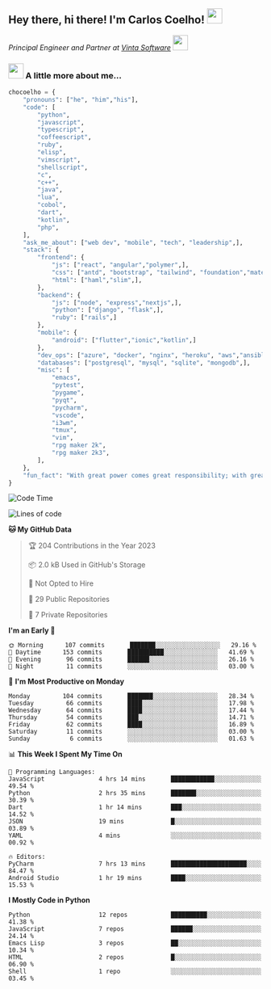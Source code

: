 <h2>Hey there, hi there! I'm Carlos Coelho! <img src="https://emoji.gg/assets/emoji/6680_this_is_fine.png" width="30"></h2>
<p><em>Principal Engineer and Partner at <a href="http://www.vintasoftware.com">Vinta Software</a> <img src="https://emojis.slackmojis.com/emojis/images/1613461409/13263/bongocat_code.gif?1613461409" width="30"> 
</em></p>

### <img src="https://emojis.slackmojis.com/emojis/images/1597320283/10003/catjam.gif?1597320283" width="30"> A little more about me...  

```python
chocoelho = {
    "pronouns": ["he", "him","his"],
    "code": [
        "python",
        "javascript",
        "typescript",
        "coffeescript",
        "ruby",
        "elisp",
        "vimscript",
        "shellscript",
        "c",
        "c++",
        "java",
        "lua",
        "cobol",
        "dart",
        "kotlin",
        "php",
    ],
    "ask_me_about": ["web dev", "mobile", "tech", "leadership",],
    "stack": {
        "frontend": {
            "js": ["react", "angular","polymer",],
            "css": ["antd", "bootstrap", "tailwind", "foundation","material","sass","less",],
            "html": ["haml","slim",],
        },
        "backend": {
            "js": ["node", "express","nextjs",],
            "python": ["django", "flask",],
            "ruby": ["rails",]
        },
        "mobile": {
            "android": ["flutter","ionic","kotlin",]
        },
        "dev_ops": ["azure", "docker", "nginx", "heroku", "aws","ansible",],
        "databases": ["postgresql", "mysql", "sqlite", "mongodb",],
        "misc": [
            "emacs",
            "pytest",
            "pygame",
            "pyqt",
            "pycharm",
            "vscode",
            "i3wm",
            "tmux",
            "vim",
            "rpg maker 2k",
            "rpg maker 2k3",
        ],
    },
    "fun_fact": "With great power comes great responsibility; with great responsibility can come extreme stress"
}
```

<!--START_SECTION:waka-->
![Code Time](http://img.shields.io/badge/Code%20Time-1%2C765%20hrs%2041%20mins-blue)

![Lines of code](https://img.shields.io/badge/From%20Hello%20World%20I%27ve%20Written-36%20Thousand%20lines%20of%20code-blue)

**🐱 My GitHub Data** 

> 🏆 204 Contributions in the Year 2023
 > 
> 📦 2.0 kB Used in GitHub's Storage 
 > 
> 🚫 Not Opted to Hire
 > 
> 📜 29 Public Repositories 
 > 
> 🔑 7 Private Repositories  
 > 
**I'm an Early 🐤** 

```text
🌞 Morning      107 commits       ███████░░░░░░░░░░░░░░░░░░   29.16 % 
🌆 Daytime      153 commits       ██████████░░░░░░░░░░░░░░░   41.69 % 
🌃 Evening       96 commits       ██████░░░░░░░░░░░░░░░░░░░   26.16 % 
🌙 Night         11 commits       ░░░░░░░░░░░░░░░░░░░░░░░░░   03.00 % 

```
📅 **I'm Most Productive on Monday** 

```text
Monday         104 commits       ███████░░░░░░░░░░░░░░░░░░   28.34 % 
Tuesday         66 commits       ████░░░░░░░░░░░░░░░░░░░░░   17.98 % 
Wednesday       64 commits       ████░░░░░░░░░░░░░░░░░░░░░   17.44 % 
Thursday        54 commits       ███░░░░░░░░░░░░░░░░░░░░░░   14.71 % 
Friday          62 commits       ████░░░░░░░░░░░░░░░░░░░░░   16.89 % 
Saturday        11 commits       ░░░░░░░░░░░░░░░░░░░░░░░░░   03.00 % 
Sunday           6 commits       ░░░░░░░░░░░░░░░░░░░░░░░░░   01.63 % 

```


📊 **This Week I Spent My Time On** 

```text
💬 Programming Languages: 
JavaScript               4 hrs 14 mins       ████████████░░░░░░░░░░░░░   49.54 % 
Python                   2 hrs 35 mins       ███████░░░░░░░░░░░░░░░░░░   30.39 % 
Dart                     1 hr 14 mins        ███░░░░░░░░░░░░░░░░░░░░░░   14.52 % 
JSON                     19 mins             █░░░░░░░░░░░░░░░░░░░░░░░░   03.89 % 
YAML                     4 mins              ░░░░░░░░░░░░░░░░░░░░░░░░░   00.92 % 

🔥 Editors: 
PyCharm                  7 hrs 13 mins       █████████████████████░░░░   84.47 % 
Android Studio           1 hr 19 mins        ████░░░░░░░░░░░░░░░░░░░░░   15.53 % 

```

**I Mostly Code in Python** 

```text
Python                   12 repos            ██████████░░░░░░░░░░░░░░░   41.38 % 
JavaScript               7 repos             ██████░░░░░░░░░░░░░░░░░░░   24.14 % 
Emacs Lisp               3 repos             ██░░░░░░░░░░░░░░░░░░░░░░░   10.34 % 
HTML                     2 repos             █░░░░░░░░░░░░░░░░░░░░░░░░   06.90 % 
Shell                    1 repo              ░░░░░░░░░░░░░░░░░░░░░░░░░   03.45 % 

```



<!--END_SECTION:waka-->

